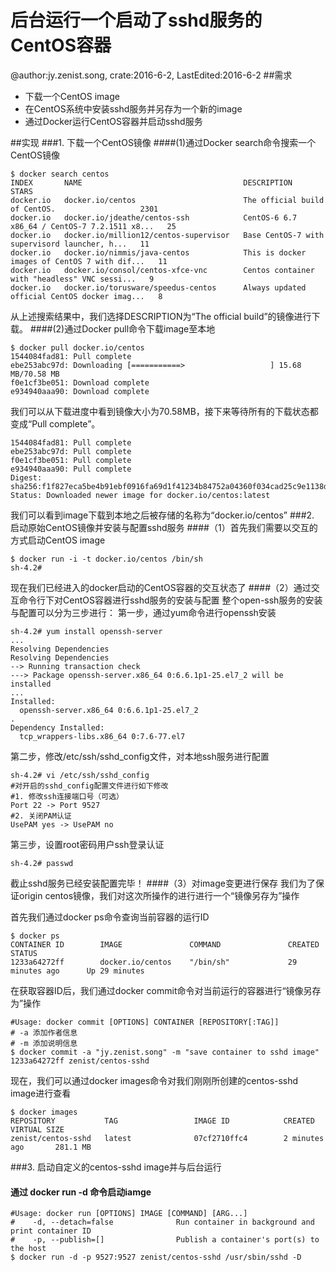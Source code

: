 # 后台运行一个启动了sshd服务的CentOS容器
@author:jy.zenist.song, crate:2016-6-2, LastEdited:2016-6-2
##需求
* 下载一个CentOS image
* 在CentOS系统中安装sshd服务并另存为一个新的image
* 通过Docker运行CentOS容器并启动sshd服务

##实现
###1. 下载一个CentOS镜像
####(1)通过Docker search命令搜索一个CentOS镜像

```
$ docker search centos
INDEX       NAME                                    DESCRIPTION                                     STARS
docker.io   docker.io/centos                        The official build of CentOS.                   2301 
docker.io   docker.io/jdeathe/centos-ssh            CentOS-6 6.7 x86_64 / CentOS-7 7.2.1511 x8...   25     
docker.io   docker.io/million12/centos-supervisor   Base CentOS-7 with supervisord launcher, h...   11      
docker.io   docker.io/nimmis/java-centos            This is docker images of CentOS 7 with dif...   11  
docker.io   docker.io/consol/centos-xfce-vnc        Centos container with "headless" VNC sessi...   9 
docker.io   docker.io/torusware/speedus-centos      Always updated official CentOS docker imag...   8  
```
从上述搜索结果中，我们选择DESCRIPTION为“The official build”的镜像进行下载。
####(2)通过Docker pull命令下载image至本地

```
$ docker pull docker.io/centos
1544084fad81: Pull complete
ebe253abc97d: Downloading [===========>                   ] 15.68 MB/70.58 MB
f0e1cf3be051: Download complete
e934940aaa90: Download complete
```
我们可以从下载进度中看到镜像大小为70.58MB，接下来等待所有的下载状态都变成“Pull complete”。

```
1544084fad81: Pull complete
ebe253abc97d: Pull complete
f0e1cf3be051: Pull complete
e934940aaa90: Pull complete
Digest: sha256:f1f827eca5be4b91ebf0916fa69d1f41234b84752a04360f034cad25c9e1138d
Status: Downloaded newer image for docker.io/centos:latest
```

我们可以看到image下载到本地之后被存储的名称为“docker.io/centos”
###2. 启动原始CentOS镜像并安装与配置sshd服务
####（1）首先我们需要以交互的方式启动CentOS image
```
$ docker run -i -t docker.io/centos /bin/sh
sh-4.2#
```
现在我们已经进入的docker启动的CentOS容器的交互状态了
####（2）通过交互命令行下对CentOS容器进行sshd服务的安装与配置
整个open-ssh服务的安装与配置可以分为三步进行：
第一步，通过yum命令进行openssh安装

```
sh-4.2# yum install openssh-server
...
Resolving Dependencies
Resolving Dependencies
--> Running transaction check
---> Package openssh-server.x86_64 0:6.6.1p1-25.el7_2 will be installed
...
Installed:
  openssh-server.x86_64 0:6.6.1p1-25.el7_2
.
Dependency Installed:
  tcp_wrappers-libs.x86_64 0:7.6-77.el7
```

第二步，修改/etc/ssh/sshd_config文件，对本地ssh服务进行配置

```
sh-4.2# vi /etc/ssh/sshd_config
#对开启的sshd_config配置文件进行如下修改
#1. 修改ssh连接端口号（可选）
Port 22 -> Port 9527
#2. 关闭PAM认证
UsePAM yes -> UsePAM no
```

第三步，设置root密码用户ssh登录认证

```
sh-4.2# passwd
```
截止sshd服务已经安装配置完毕！
####（3）对image变更进行保存
我们为了保证origin centos镜像，我们对这次所操作的进行进行一个“镜像另存为”操作

首先我们通过docker ps命令查询当前容器的运行ID

```
$ docker ps
CONTAINER ID        IMAGE               COMMAND               CREATED             STATUS              
1233a64272ff        docker.io/centos    "/bin/sh"             29 minutes ago      Up 29 minutes 
```
在获取容器ID后，我们通过docker commit命令对当前运行的容器进行“镜像另存为”操作

```
#Usage:	docker commit [OPTIONS] CONTAINER [REPOSITORY[:TAG]]
# -a 添加作者信息
# -m 添加说明信息
$ docker commit -a "jy.zenist.song" -m "save container to sshd image" 1233a64272ff zenist/centos-sshd
```
现在，我们可以通过docker images命令对我们刚刚所创建的centos-sshd image进行查看

```
$ docker images 
REPOSITORY           TAG                 IMAGE ID            CREATED             VIRTUAL SIZE
zenist/centos-sshd   latest              07cf2710ffc4        2 minutes ago       281.1 MB

```

###3. 启动自定义的centos-sshd image并与后台运行
#### 通过 docker run -d 命令启动iamge
```
#Usage:	docker run [OPTIONS] IMAGE [COMMAND] [ARG...]
#    -d, --detach=false              Run container in background and print container ID
#    -p, --publish=[]                Publish a container's port(s) to the host
$ docker run -d -p 9527:9527 zenist/centos-sshd /usr/sbin/sshd -D
```